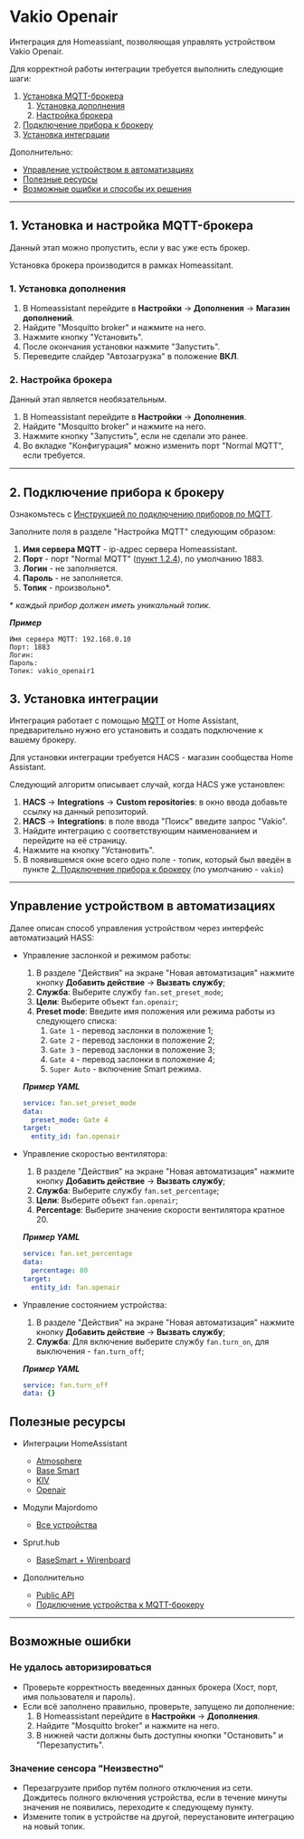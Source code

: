 # Vakio Openair

Интеграция для Homeassiant, позволяющая управлять устройством Vakio Openair.

Для корректной работы интеграции требуется выполнить следующие шаги:

1. [Установка MQTT-брокера](#broker)
   1. [Установка дополнения](#broker_download)
   2. [Настройка брокера](#broker_settings)
2. [Подключение прибора к брокеру](#connect)
3. [Установка интеграции](#setup)

Дополнительно:

- [Управление устройством в автоматизациях](#automation)
- [Полезные ресурсы](#sources)
- [Возможные ошибки и способы их решения](#errors)

---

## <a name="broker"></a> 1. Установка и настройка MQTT-брокера

Данный этап можно пропустить, если у вас уже есть брокер.

Установка брокера производится в рамках Homeassitant.

### <a name="broker_download"></a> 1. Установка дополнения

1. В Homeassistant перейдите в **Настройки** -> **Дополнения** -> **Магазин дополнений**.
2. Найдите "Mosquitto broker" и нажмите на него.
3. Нажмите кнопку "Установить".
4. После окончания установки нажмите "Запустить".
5. Переведите слайдер "Автозагрузка" в положение **ВКЛ**.

### <a name="broker_settings"></a> 2. Настройка брокера

Данный этап является необязательным.

1. В Homeassistant перейдите в **Настройки** -> **Дополнения**.
2. Найдите "Mosquitto broker" и нажмите на него.
3. Нажмите кнопку "Запустить", если не сделали это ранее.
4. <a name="broker_normal_mqtt"></a> Во вкладке "Конфигурация" можно изменить порт "Normal MQTT", если требуется.

---

## <a name="connect"></a> 2. Подключение прибора к брокеру

Ознакомьтесь с <a target="_blanc" href="https://vakio.ru/vakio-mqtt.pdf">Инструкцией по подключению приборов по MQTT</a>.

Заполните поля в разделе "Настройка MQTT" следующим образом:

1. **Имя сервера MQTT** - ip-адрес сервера Homeassistant.
2. **Порт** - порт "Normal MQTT" ([пункт 1.2.4](#broker_normal_mqtt)), по умолчанию 1883.
3. **Логин** - не заполняется.
4. **Пароль** - не заполняется.
5. **Топик** - произвольно\*.

\* _каждый прибор должен иметь уникальный топик._

**_Пример_**

```
Имя сервера MQTT: 192.168.0.10
Порт: 1883
Логин:
Пароль:
Топик: vakio_openair1
```

## <a name="setup"></a> 3. Установка интеграции

Интеграция работает с помощью [MQTT](https://www.home-assistant.io/integrations/mqtt/) от Home Assistant, предварительно нужно его установить и создать подключение к вашему брокеру.

Для установки интеграции требуется HACS - магазин сообщества Home Assistant.

Следующий алгоритм описывает случай, когда HACS уже установлен:

1. **HACS** -> **Integrations** -> **Custom repositories**: в окно ввода добавьте ссылку на данный репозиторий.
2. **HACS** -> **Integrations**: в поле ввода "Поиск" введите запрос "Vakio".
3. Найдите интеграцию с соответствующим наименованием и перейдите на её страницу.
4. Нажмите на кнопку "Установить".
5. В появившемся окне всего одно поле - топик, который был введён в пункте [2. Подключение прибора к брокеру](#connect) (по умолчанию - `vakio`)

---

## <a name="automation"></a> Управление устройством в автоматизациях

Далее описан способ управления устройством через интерфейс автоматизаций HASS:

- Управление заслонкой и режимом работы:

  1. В разделе "Действия" на экране "Новая автоматизация" нажмите кнопку **Добавить действие** -> **Вызвать службу**;
  2. **Служба**: Выберите службу `fan.set_preset_mode`;
  3. **Цели**: Выберите объект `fan.openair`;
  4. **Preset mode**: Введите имя положения или режима работы из следующего списка:
     1. `Gate 1` - перевод заслонки в положение 1;
     2. `Gate 2` - перевод заслонки в положение 2;
     3. `Gate 3` - перевод заслонки в положение 3;
     4. `Gate 4` - перевод заслонки в положение 4;
     5. `Super Auto` - включение Smart режима.

  **_Пример YAML_**

  ```yaml
  service: fan.set_preset_mode
  data:
    preset_mode: Gate 4
  target:
    entity_id: fan.openair
  ```

- Управление скоростью вентилятора:

  1. В разделе "Действия" на экране "Новая автоматизация" нажмите кнопку **Добавить действие** -> **Вызвать службу**;
  2. **Служба**: Выберите службу `fan.set_percentage`;
  3. **Цели**: Выберите объект `fan.openair`;
  4. **Percentage**: Выберите значение скорости вентилятора кратное 20.

  **_Пример YAML_**

  ```yaml
  service: fan.set_percentage
  data:
    percentage: 80
  target:
    entity_id: fan.openair
  ```

- Управление состоянием устройства:

  1. В разделе "Действия" на экране "Новая автоматизация" нажмите кнопку **Добавить действие** -> **Вызвать службу**;
  2. **Служба**: Для включение выберите службу `fan.turn_on`, для выключения - `fan.turn_off`;

  **_Пример YAML_**

  ```yaml
  service: fan.turn_off
  data: {}
  ```

## <a name="sources"></a> Полезные ресурсы

- Интеграции HomeAssistant

  - [Atmosphere](https://github.com/maxmostovoy/vakio_atmosphere)
  - [Base Smart](https://github.com/maxmostovoy/vakio_base_smart)
  - [KIV](https://github.com/maxmostovoy/vakio_kiv)
  - [Openair](https://github.com/maxmostovoy/vakio_openair)

- Модули Majordomo

  - [Все устройства](https://github.com/maxmostovoy/vakio_smart_control)

- Sprut.hub

  - [BaseSmart + Wirenboard](https://comf.life/kak-dobavit-rekuperator-vakio-v-umnyj-dom-wirenboard-yandeks-alisu-apple-home-spruthub.html)

- Дополнительно
  - [Public API](https://github.com/maxmostovoy/vakio-public-api)
  - [Подключение устройства к MQTT-брокеру](https://vakio.ru/vakio-mqtt.pdf)

---

## <a name="errors"></a> Возможные ошибки

### <a name="auth_error"></a> **Не удалось авторизироваться**

- Проверьте корректность введенных данных брокера (Хост, порт, имя пользователя и пароль).
- Если всё заполнено правильно, проверьте, запущено ли дополнение:
  1. В Homeassistant перейдите в **Настройки** -> **Дополнения**.
  2. Найдите "Mosquitto broker" и нажмите на него.
  3. В нижней части должны быть доступны кнопки "Остановить" и "Перезапустить".

### <a name="auth_error"></a> **Значение сенсора "Неизвестно"**

- Перезагрузите прибор путём полного отключения из сети. Дождитесь полного включения устройства, если в течение минуты значения не появились, переходите к следующему пункту.
- Измените топик в устройстве на другой, переустановите интеграцию на новый топик.
